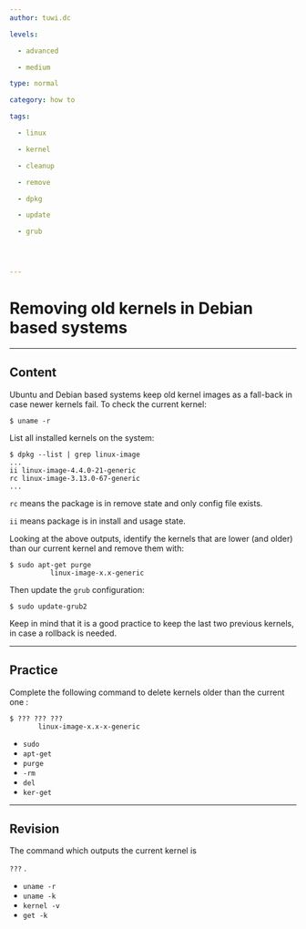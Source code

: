 ```yaml
---
author: tuwi.dc

levels:

  - advanced

  - medium

type: normal

category: how to

tags:

  - linux

  - kernel

  - cleanup

  - remove

  - dpkg

  - update

  - grub




---
```


# Removing old kernels in Debian based systems

---
## Content

Ubuntu and Debian based systems keep old kernel images as a fall-back in case newer kernels fail. To check the current kernel:
```
$ uname -r 
```

List all installed kernels on the system:
```
$ dpkg --list | grep linux-image
...
ii linux-image-4.4.0-21-generic
rc linux-image-3.13.0-67-generic
...
```

`rc` means the package is in remove state and only config file exists.

`ii` means package is in install and usage state.

Looking at the above outputs, identify the  kernels that are lower (and older) than our current kernel and remove them with:
```
$ sudo apt-get purge 
          linux-image-x.x-generic 
```

Then update the `grub` configuration:
```
$ sudo update-grub2 
```

Keep in mind that it is a good practice to keep the last two previous kernels, in case a rollback is needed.

---
## Practice

Complete the following command to delete kernels older than the current one :
```
$ ??? ??? ??? 
       linux-image-x.x-x-generic
```

* `sudo`
* `apt-get`
* `purge`
* `-rm`
* `del`
* `ker-get`

---
## Revision

The command which outputs the current kernel is

`???` .


* `uname -r`
* `uname -k`
* `kernel -v`
* `get -k`

